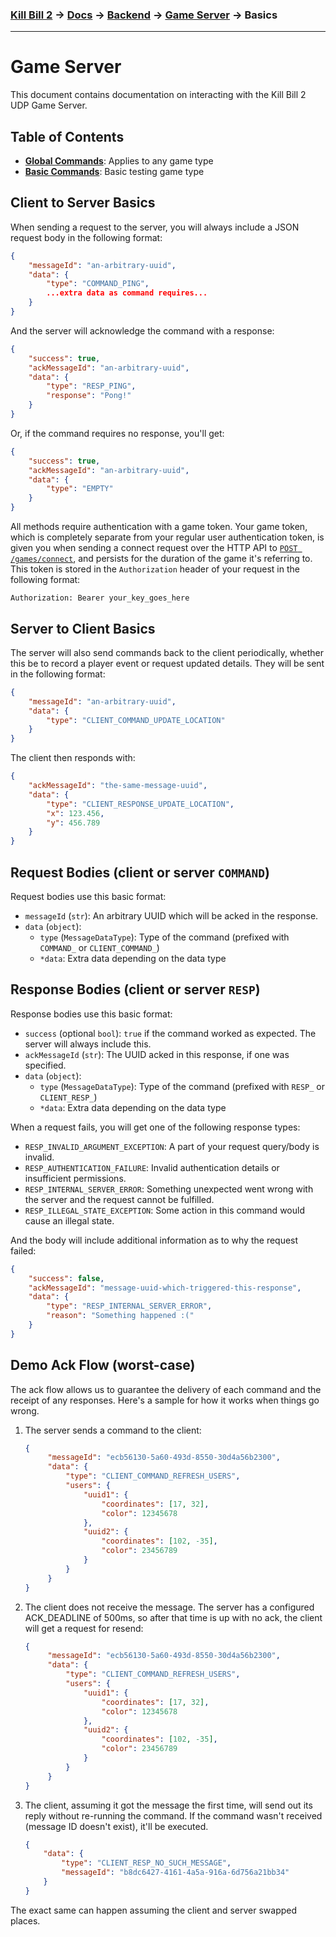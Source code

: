 ### [Kill Bill 2](../../../README.md) → [Docs](../../README.md) → [Backend](../README.md) → [Game Server](README.md) → Basics
---

# Game Server
This document contains documentation on interacting with the Kill Bill 2 UDP Game Server.

## Table of Contents
* [**Global Commands**](global.md): Applies to any game type
* [**Basic Commands**](basic.md): Basic testing game type

## Client to Server Basics
When sending a request to the server, you will always include a JSON request body in the following format:

```json
{
    "messageId": "an-arbitrary-uuid",
    "data": {
        "type": "COMMAND_PING",
        ...extra data as command requires...
    }
}
```

And the server will acknowledge the command with a response:
```json
{
    "success": true,
    "ackMessageId": "an-arbitrary-uuid",
    "data": {
        "type": "RESP_PING",
        "response": "Pong!"
    }
}
```

Or, if the command requires no response, you'll get:
```json
{
    "success": true,
    "ackMessageId": "an-arbitrary-uuid",
    "data": {
        "type": "EMPTY"
    }
}
```

All methods require authentication with a game token. Your game token, which is completely separate from your regular user authentication token, is given you when sending a connect request over the HTTP API to [`POST /games/connect`](../api/routes/games.md), and persists for the duration of the game it's referring to. This token is stored in the `Authorization` header of your request in the following format:

`Authorization: Bearer your_key_goes_here`

## Server to Client Basics
The server will also send commands back to the client periodically, whether this be to record a player event or request updated details. They will be sent in the following format:
```json
{
    "messageId": "an-arbitrary-uuid",
    "data": {
        "type": "CLIENT_COMMAND_UPDATE_LOCATION"
    }
}
```

The client then responds with:
```json
{
    "ackMessageId": "the-same-message-uuid",
    "data": {
        "type": "CLIENT_RESPONSE_UPDATE_LOCATION",
        "x": 123.456,
        "y": 456.789
    }
}
```

## Request Bodies (client or server `COMMAND`)
Request bodies use this basic format:
* `messageId` (`str`): An arbitrary UUID which will be acked in the response.
* `data` (`object`):
    * `type` (`MessageDataType`): Type of the command (prefixed with `COMMAND_` or `CLIENT_COMMAND_`)
    * `*data`: Extra data depending on the data type

## Response Bodies (client or server `RESP`)
Response bodies use this basic format:
* `success` (optional `bool`): `true` if the command worked as expected. The server will always include this. 
* `ackMessageId` (`str`): The UUID acked in this response, if one was specified.
* `data` (`object`):
    * `type` (`MessageDataType`): Type of the command (prefixed with `RESP_` or `CLIENT_RESP_`)
    * `*data`: Extra data depending on the data type

When a request fails, you will get one of the following response types:
* `RESP_INVALID_ARGUMENT_EXCEPTION`: A part of your request query/body is invalid.
* `RESP_AUTHENTICATION_FAILURE`: Invalid authentication details or insufficient permissions.
* `RESP_INTERNAL_SERVER_ERROR`: Something unexpected went wrong with the server and the request cannot be fulfilled.
* `RESP_ILLEGAL_STATE_EXCEPTION`: Some action in this command would cause an illegal state.

And the body will include additional information as to why the request failed:
```json
{
    "success": false,
    "ackMessageId": "message-uuid-which-triggered-this-response",
    "data": {
        "type": "RESP_INTERNAL_SERVER_ERROR",
        "reason": "Something happened :("
    }
}
```

## Demo Ack Flow (worst-case)
The ack flow allows us to guarantee the delivery of each command and the receipt of any responses. Here's a sample for how it works when things go wrong.

1. The server sends a command to the client:
   ```json
   {
        "messageId": "ecb56130-5a60-493d-8550-30d4a56b2300",
        "data": {
            "type": "CLIENT_COMMAND_REFRESH_USERS",
            "users": {
                "uuid1": {
                    "coordinates": [17, 32],
                    "color": 12345678
                },
                "uuid2": {
                    "coordinates": [102, -35],
                    "color": 23456789
                }
            }
        }
   }
   ```

2. The client does not receive the message. The server has a configured ACK_DEADLINE of 500ms, so after that time is up with no ack, the client will get a request for resend:
   ```json
   {
        "messageId": "ecb56130-5a60-493d-8550-30d4a56b2300",
        "data": {
            "type": "CLIENT_COMMAND_REFRESH_USERS",
            "users": {
                "uuid1": {
                    "coordinates": [17, 32],
                    "color": 12345678
                },
                "uuid2": {
                    "coordinates": [102, -35],
                    "color": 23456789
                }
            }
        }
   }
   ```

3. The client, assuming it got the message the first time, will send out its reply without re-running the command. If the command wasn't received (message ID doesn't exist), it'll be executed.
    ```json
    {
        "data": {
            "type": "CLIENT_RESP_NO_SUCH_MESSAGE",
            "messageId": "b8dc6427-4161-4a5a-916a-6d756a21bb34"
        }
    }
    ```

The exact same can happen assuming the client and server swapped places.